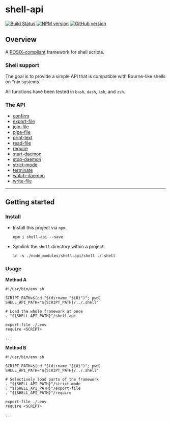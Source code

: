 # shell-api

[![Build Status](https://travis-ci.org/abbotto/shell-api.svg?branch=master)](https://travis-ci.org/abbotto/shell-api)
[![NPM version](https://badge.fury.io/js/shell-api.svg)](http://badge.fury.io/js/shell-api)
[![GitHub version](https://badge.fury.io/gh/abbotto%2Fshell-api.svg)](https://badge.fury.io/gh/abbotto%2Fshell-api)

## Overview

A [POSIX-compliant](http://pubs.opengroup.org/onlinepubs/9699919799/) framework for shell scripts.

### Shell support

The goal is to provide a simple API that is compatible with Bourne-like shells on *nix systems.

All functions have been tested in `bash`, `dash`, `ksh`, and `zsh`.

### The API
- [confirm](doc/api.md#confirm)
- [export-file](doc/api.md#export-file)
- [join-file](doc/api.md#join-file)
- [pipe-file](doc/api.md#pipe-file)
- [print-text](doc/api.md#print-text)
- [read-file](doc/api.md#read-file)
- [require](doc/api.md#require)
- [start-daemon](doc/api.md#start-daemon)
- [stop-daemon](doc/api.md#stop-daemon)
- [strict-mode](doc/api.md#strict-mode)
- [terminate](doc/api.md#terminate)
- [watch-daemon](doc/api.md#watch-daemon)
- [write-file](doc/api.md#write-file)

---

## Getting started

### Install

- Install this project via `npm`.

      npm i shell-api --save

- Symlink the `shell` directory within a project.

      ln -s ./node_modules/shell-api/shell ./.shell

### Usage

**Method A**

    #!/usr/bin/env sh

    SCRIPT_PATH=$(cd "$(dirname "${0}")"; pwd)
    SHELL_API_PATH="${SCRIPT_PATH}/../.shell"

    # Load the whole framework at once
    . "${SHELL_API_PATH}"/shell-api

    export-file ./.env
    require <SCRIPT>

    ...

**Method B**

    #!/usr/bin/env sh

    SCRIPT_PATH=$(cd "$(dirname "${0}")"; pwd)
    SHELL_API_PATH="${SCRIPT_PATH}/../.shell"

    # Selectively load parts of the framework
    . "${SHELL_API_PATH}"/strict-mode
    . "${SHELL_API_PATH}"/export-file
    . "${SHELL_API_PATH}"/require

    export-file ./.env
    require <SCRIPT>

    ...
